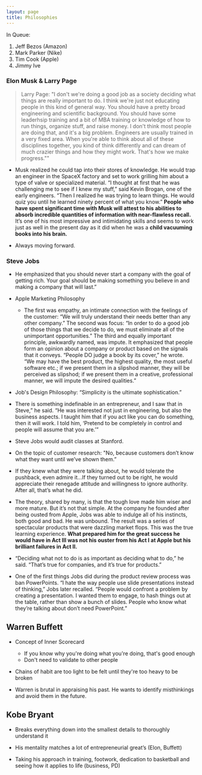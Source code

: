 ```yaml
---
layout: page
title: Philosophies 
---
```


In Queue: 
1. Jeff Bezos (Amazon)
2. Mark Parker (Nike)
3. Tim Cook (Apple)
4. Jimmy Ive

### Elon Musk & Larry Page 

> Larry Page: "I don't we're doing a good job as a society deciding what things are really important to do. I think we're just not educating people in this kind of general way. You should have a pretty broad engineering and scientific background. You should have some leaderhsip training and a bit of MBA training or knowledge of how to run things, organize stuff, and raise money. I don't think most people are doing that, and it's a big problem. Engineers are usually trained in a very fixed area. When you're able to think about all of these disciplines together, you kind of think differently and can dream of much crazier things and how they might work. That's how we make progress.""

* Musk realized he could tap into their stores of knowledge. He would trap an engineer in the SpaceX factory and set to work grilling him about a type of valve or specialized material. “I thought at first that he was challenging me to see if I knew my stuff,” said Kevin Brogan, one of the early engineers. “Then I realized he was trying to learn things. He would quiz you until he learned ninety percent of what you know.” **People who have spent significant time with Musk will attest to his abilities to absorb incredible quantities of information with near-flawless recall.** It’s one of his most impressive and intimidating skills and seems to work just as well in the present day as it did when he was a **child vacuuming books into his brain.**

* Always moving forward. 

### Steve Jobs 

* He emphasized that you should never start a company with the goal of getting rich. Your goal should be making something you believe in and making a company that will last.” 

* Apple Marketing Philosophy 
	- The first was empathy, an intimate connection with the feelings of the customer: “We will truly understand their needs better than any other company.” The second was focus: “In order to do a good job of those things that we decide to do, we must eliminate all of the unimportant opportunities.” The third and equally important principle, awkwardly named, was impute. It emphasized that people form an opinion about a company or product based on the signals that it conveys. “People DO judge a book by its cover,” he wrote. “We may have the best product, the highest quality, the most useful software etc.; if we present them in a slipshod manner, they will be perceived as slipshod; if we present them in a creative, professional manner, we will impute the desired qualities.” 

* Job's Design Philosophy: “Simplicity is the ultimate sophistication.” 

* There is something indefinable in an entrepreneur, and I saw that in Steve,” he said. “He was interested not just in engineering, but also the business aspects. I taught him that if you act like you can do something, then it will work. I told him, ‘Pretend to be completely in control and people will assume that you are.’”

* Steve Jobs would audit classes at Stanford.

* On the topic of customer research: "No, because customers don’t know what they want until we’ve shown them.”

* If they knew what they were talking about, he would tolerate the pushback, even admire it...If they turned out to be right, he would appreciate their renegade attitude and willingness to ignore authority. After all, that’s what he did.

* The theory, shared by many, is that the tough love made him wiser and more mature. But it’s not that simple. At the company he founded after being ousted from Apple, Jobs was able to indulge all of his instincts, both good and bad. He was unbound. The result was a series of spectacular products that were dazzling market flops. This was the true learning experience. **What prepared him for the great success he would have in Act III was not his ouster from his Act I at Apple but his brilliant failures in Act II.** 

* “Deciding what not to do is as important as deciding what to do,” he said. “That’s true for companies, and it’s true for products.” 

* One of the first things Jobs did during the product review process was ban PowerPoints. “I hate the way people use slide presentations instead of thinking,” Jobs later recalled. “People would confront a problem by creating a presentation. I wanted them to engage, to hash things out at the table, rather than show a bunch of slides. People who know what they’re talking about don’t need PowerPoint.” 


## Warren Buffett 

* Concept of Inner Scorecard
	- If you know why you're doing what you're doing, that's good enough
	- Don't need to validate to other people 

* Chains of habit are too light to be felt until they're too heavy to be broken

* Warren is brutal in appraising his past. He wants to identify misthinkings and avoid them in the future. 

## Kobe Bryant 

* Breaks everything down into the smallest details to thoroughly understand it

* His mentality matches a lot of entrepreneurial great’s (Elon, Buffett)

* Taking his approach in training, footwork, dedication to basketball and seeing how it applies to life (business, PD)



